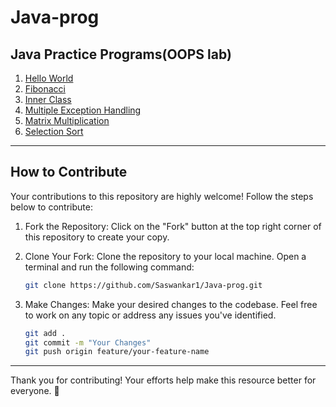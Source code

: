 # Java-prog
## Java Practice Programs(OOPS lab)

1. [Hello World](helloWorld.java)
2. [Fibonacci](fib1.java)
3. [Inner Class](Demo.java)
4. [Multiple Exception Handling](Catch.java)
5. [Matrix Multiplication](MatrixEx.java)
6. [Selection Sort](Selection_sort.java)

----------------------------------------------------------------------------------------------

## How to Contribute

Your contributions to this repository are highly welcome! Follow the steps below to contribute:

1. Fork the Repository:
   Click on the "Fork" button at the top right corner of this repository to create your copy.

2. Clone Your Fork:
   Clone the repository to your local machine. Open a terminal and run the following command:
   ```bash
   git clone https://github.com/Saswankar1/Java-prog.git
   ```
3. Make Changes:
   Make your desired changes to the codebase. Feel free to work on any topic or address any issues you've identified.
   ```bash
   git add .
   git commit -m "Your Changes"
   git push origin feature/your-feature-name
   ```
----------------------------------------------------------------------------------------------


Thank you for contributing! Your efforts help make this resource better for everyone. 🚀
